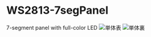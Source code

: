 # WS2813-7segPanel
7-segment panel with full-color LED
![単体表](https://user-images.githubusercontent.com/16524415/115102170-3fcf9400-9f84-11eb-8f83-849b78107233.jpeg)
![単体裏](https://user-images.githubusercontent.com/16524415/115102231-832a0280-9f84-11eb-968b-2da7633fa6a6.jpeg)
